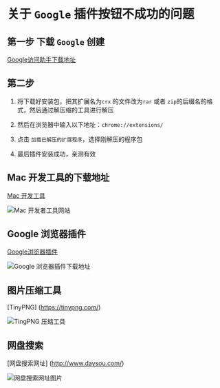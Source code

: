 # 关于 `Google` 插件按钮不成功的问题

## 第一步 下载 `Google` 创建

[Google访问助手下载地址](http://chromecj.com/productivity/2018-12/1695/download.html)

## 第二步

1. 将下载好安装包，把其扩展名为`crx` 的文件改为`rar` 或者 `zip`的后缀名的格式，然后通过解压缩的工具进行解压

2. 然后在浏览器中输入以下地址：`chrome://extensions/`

3. 点击 `加载已解压的扩展程序`，选择刚解压的程序包

4. 最后插件安装成功，亲测有效



## Mac 开发工具的下载地址

[Mac 开发工具](https://xclient.info/?t=471015245ab2744d6156411d5d92cffba996ad2d)

![Mac 开发者工具网站](https://github.com/yjn2015/developer-tools/blob/master/img/mac-tools.png)


## Google 浏览器插件

[Google浏览器插件](http://chromecj.com/)

![Google 浏览器插件下载地址](https://github.com/yjn2015/developer-tools/blob/master/img/google-tools.png)

## 图片压缩工具

[TinyPNG] (https://tinypng.com/)

![TingPNG 压缩工具](https://github.com/yjn2015/developer-tools/blob/master/img/tiny-png.png)


## 网盘搜索

[网盘搜索网址] (http://www.daysou.com/)

![网盘搜索网址图片](https://github.com/yjn2015/developer-tools/blob/master/img/search-png.png)